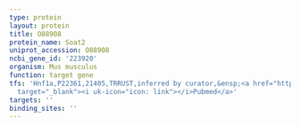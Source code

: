 ```yaml
---
type: protein
layout: protein
title: O88908
protein_name: Soat2
uniprot_accession: O88908
ncbi_gene_id: '223920'
organism: Mus musculus
function: target gene
tfs: 'Hnf1a,P22361,21405,TRRUST,inferred by curator,&ensp;<a href="https://www.ncbi.nlm.nih.gov/pubmed/?term=15961790%5Buid%5D"
  target="_blank"><i uk-icon="icon: link"></i>Pubmed</a>'
targets: ''
binding_sites: ''
---
```

